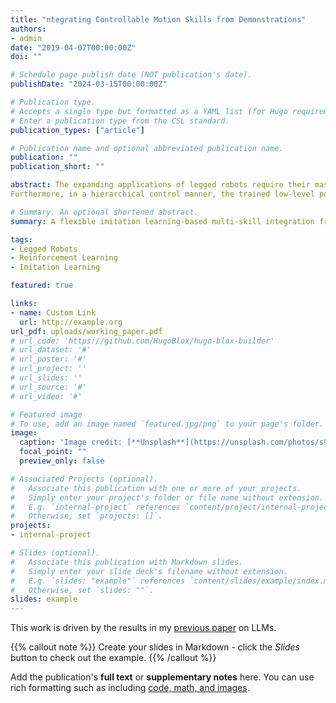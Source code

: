 ```yaml
---
title: "ntegrating Controllable Motion Skills from Demonstrations"
authors:
- admin
date: "2019-04-07T00:00:00Z"
doi: ""

# Schedule page publish date (NOT publication's date).
publishDate: "2024-03-15T00:00:00Z"

# Publication type.
# Accepts a single type but formatted as a YAML list (for Hugo requirements).
# Enter a publication type from the CSL standard.
publication_types: ["article"]

# Publication name and optional abbreviated publication name.
publication: ""
publication_short: ""

abstract: The expanding applications of legged robots require their mastery of versatile motion skills. Correspondingly, researchers must address the challenge of integrating multiple diverse motion skills into controllers. While existing reinforcement learning (RL)-based approaches have achieved notable success in multi-skill integration for legged robots, these methods often require intricate reward engineering or are restricted to integrating a predefined set of motion skills constrained by specific task objectives, resulting in limited flexibility. In this work, we introduce a flexible multi-skill integration framework named Controllable Skills Integration (CSI). CSI enables the integration of a diverse set of motion skills with varying styles into a single policy without the need for complex reward tuning.
Furthermore, in a hierarchical control manner, the trained low-level policy can be coupled with a high-level Natural Language Inference (NLI) module to enable preliminary language-directed skill control. Our experiments demonstrate that CSI can flexibly integrate a diverse array of motion skills more comprehensively and facilitate the transitions between different skills. Additionally, CSI exhibits good scalability as the number of motion skills to be integrated increases significantly.

# Summary. An optional shortened abstract.
summary: A flexible imitation learning-based multi-skill integration framework for legged robots.

tags:
- Legged Robots
- Reinforcement Learning
- Imitation Learning

featured: true

links:
- name: Custom Link
  url: http://example.org
url_pdf: uploads/working_paper.pdf
# url_code: 'https://github.com/HugoBlox/hugo-blox-builder'
# url_dataset: '#'
# url_poster: '#'
# url_project: ''
# url_slides: ''
# url_source: '#'
# url_video: '#'

# Featured image
# To use, add an image named `featured.jpg/png` to your page's folder. 
image:
  caption: 'Image credit: [**Unsplash**](https://unsplash.com/photos/s9CC2SKySJM)'
  focal_point: ""
  preview_only: false

# Associated Projects (optional).
#   Associate this publication with one or more of your projects.
#   Simply enter your project's folder or file name without extension.
#   E.g. `internal-project` references `content/project/internal-project/index.md`.
#   Otherwise, set `projects: []`.
projects:
- internal-project

# Slides (optional).
#   Associate this publication with Markdown slides.
#   Simply enter your slide deck's filename without extension.
#   E.g. `slides: "example"` references `content/slides/example/index.md`.
#   Otherwise, set `slides: ""`.
slides: example
---
```


This work is driven by the results in my [previous paper](/publication/conference-paper/) on LLMs.

{{% callout note %}}
Create your slides in Markdown - click the *Slides* button to check out the example.
{{% /callout %}}

Add the publication's **full text** or **supplementary notes** here. You can use rich formatting such as including [code, math, and images](https://docs.hugoblox.com/content/writing-markdown-latex/).
